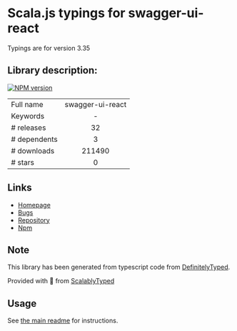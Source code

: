 
# Scala.js typings for swagger-ui-react

Typings are for version 3.35

## Library description:
[![NPM version](https://badge.fury.io/js/swagger-ui-react.svg)](http://badge.fury.io/js/swagger-ui-react)

|                    |                 |
| ------------------ | :-------------: |
| Full name          | swagger-ui-react |
| Keywords           | - |
| # releases         | 32 |
| # dependents       | 3 |
| # downloads        | 211490 |
| # stars            | 0 |

## Links
- [Homepage](https://github.com/swagger-api/swagger-ui)
- [Bugs](https://github.com/swagger-api/swagger-ui/issues)
- [Repository](https://github.com/swagger-api/swagger-ui)
- [Npm](https://www.npmjs.com/package/swagger-ui-react)
    


## Note
This library has been generated from typescript code from [DefinitelyTyped](https://definitelytyped.org).

Provided with :purple_heart: from [ScalablyTyped](https://github.com/oyvindberg/ScalablyTyped)

## Usage
See [the main readme](../../readme.md) for instructions.


